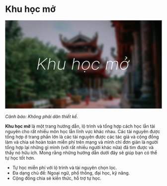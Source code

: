# Khu học mở

![](assets/cover.png)

*Cảnh báo: Không phải dân thiết kế.*

**Khu học mở** là một trang hướng dẫn, lộ trình và tổng hợp cách học lẫn tài nguyên cho rất nhiều môn học lẫn lĩnh vực khác nhau. Các tài nguyên được tổng hợp ở trang phần lớn là các tài nguyên được các tác giả và cộng đồng làm và chia sẻ hoàn toàn miễn phí trên mạng và mình chỉ đơn giản là người tổng hợp lại những gì mình (với rất nhiều người khác nữa) đã tìm được và thấy nó hữu ích. Mong rằng những hướng dẫn dưới đây sẽ giúp bạn có thể tự học tốt hơn.

* Tự học miễn phí với lộ trình và tài nguyên chọn lọc.
* Đa dạng chủ đề: Ngoại ngữ, phổ thông, đại học, kỹ năng.
* Cộng đồng chia sẻ kiến thức, hỗ trợ tự học.

